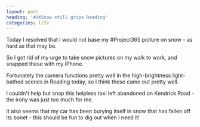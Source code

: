 ```yaml
---
layout: post
heading: '#UKSnow still grips Reading'
categories: life
---
```


Today I resolved that I would not base my #Project365 picture on snow - as hard as that may be.

So I got rid of my urge to take snow pictures on my walk to work, and snapped these with my iPhone.

Fortunately the camera functions pretty well in the high-brightness light-bathed scenes in Reading today, so I think these came out pretty well.

I couldn't help but snap this helpless taxi left abandoned on Kendrick Road - the irony was just too much for me.

<!-- Replace missing image from http://media.chris-alexander.co.uk/wp-content/uploads/2010/01/photo3.jpg -->

It also seems that my car has been burying itself in snow that has fallen off its bonet - this should be fun to dig out when I need it!
